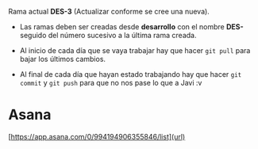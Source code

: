 Rama actual **DES-3** (Actualizar conforme se cree una nueva). 

* Las ramas deben ser creadas desde **desarrollo** con el nombre **DES-** seguido del número sucesivo a la última rama creada.

* Al inicio de cada día que se vaya trabajar hay que hacer `git pull` para bajar los últimos cambios.

* Al final de cada día que hayan estado trabajando hay que hacer `git commit` y `git push` para que no nos pase lo que a Javi :v


# Asana
[https://app.asana.com/0/994194906355846/list](url)